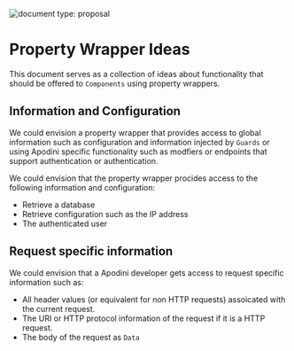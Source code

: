 <!--
                  
This source file is part of the Apodini open source project

SPDX-FileCopyrightText: 2019-2021 Paul Schmiedmayer and the Apodini project authors (see CONTRIBUTORS.md) <paul.schmiedmayer@tum.de>

SPDX-License-Identifier: MIT
             
-->

![document type: proposal](https://apodini.github.io/resources/markdown-labels/document_type_proposal.svg)

# Property Wrapper Ideas

This document serves as a collection of ideas about functionality that should be offered to `Components` using property wrappers.

## Information and Configuration

We could envision a property wrapper that provides access to global information such as configuration and information injected by `Guards` or using Apodini specific functionality such as modfiers or endpoints that support authentication or authentication.

We could envision that the property wrapper procides access to the following information and configuration:
* Retrieve a database
* Retrieve configuration such as the IP address
* The authenticated user

## Request specific information

We could envision that a Apodini developer gets access to request specific information such as:
* All header values (or equivalent for non HTTP requests) assoicated with the current request.
* The URI or HTTP protocol information of the request if it is a HTTP request.
* The body of the request as  `Data`  
